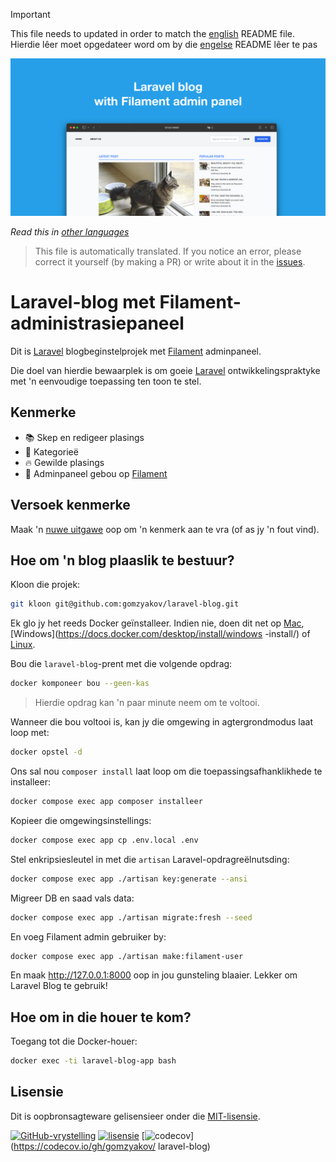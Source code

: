 >[!IMPORTANT]
>This file needs to updated in order to match the [english](/README.md) README file.
>Hierdie lêer moet opgedateer word om by die [engelse](/README.md) README lêer te pas

![Laravel-blog met Filament-administrasiepaneel](../docs/social-preview-en.png)

_Read this in [other languages](./Translations.md)_

>This file is automatically translated. If you notice an error, please correct it yourself (by making a PR) or write about it in the [issues](https://github.com/gomzyakov/laravel-blog/issues).

# Laravel-blog met Filament-administrasiepaneel

Dit is [Laravel](https://laravel.com) blogbeginstelprojek met [Filament](https://filamentphp.com) adminpaneel.

Die doel van hierdie bewaarplek is om goeie [Laravel](https://laravel.com) ontwikkelingspraktyke met 'n eenvoudige toepassing ten toon te stel.

## Kenmerke

- 📚 Skep en redigeer plasings
- 🥑 Kategorieë
- 🔥 Gewilde plasings
- 🎉 Adminpaneel gebou op [Filament](https://filamentphp.com)

## Versoek kenmerke

Maak 'n [nuwe uitgawe](https://github.com/gomzyakov/laravel-blog/issues/new) oop om 'n kenmerk aan te vra (of as jy 'n fout vind).

## Hoe om 'n blog plaaslik te bestuur?

Kloon die projek:

``` bash
git kloon git@github.com:gomzyakov/laravel-blog.git
```

Ek glo jy het reeds Docker geïnstalleer. Indien nie, doen dit net op [Mac](https://docs.docker.com/desktop/install/mac-install/), [Windows](https://docs.docker.com/desktop/install/windows -install/) of [Linux](https://docs.docker.com/desktop/install/linux-install/).

Bou die `laravel-blog`-prent met die volgende opdrag:

``` bash
docker komponeer bou --geen-kas
```

>Hierdie opdrag kan 'n paar minute neem om te voltooi.

Wanneer die bou voltooi is, kan jy die omgewing in agtergrondmodus laat loop met:

``` bash
docker opstel -d
```

Ons sal nou `composer install` laat loop om die toepassingsafhanklikhede te installeer:

``` bash
docker compose exec app composer installeer
```

Kopieer die omgewingsinstellings:

``` bash
docker compose exec app cp .env.local .env
```

Stel enkripsiesleutel in met die `artisan` Laravel-opdragreëlnutsding:

``` bash
docker compose exec app ./artisan key:generate --ansi
```

Migreer DB en saad vals data:

``` bash
docker compose exec app ./artisan migrate:fresh --seed
```

En voeg Filament admin gebruiker by:

``` bash
docker compose exec app ./artisan make:filament-user
```

En maak http://127.0.0.1:8000 oop in jou gunsteling blaaier. Lekker om Laravel Blog te gebruik!

## Hoe om in die houer te kom?

Toegang tot die Docker-houer:

``` bash
docker exec -ti laravel-blog-app bash
```

## Lisensie

Dit is oopbronsagteware gelisensieer onder die [MIT-lisensie](https://github.com/gomzyakov/php-code-style/blob/main/LICENSE).


[![GitHub-vrystelling](https://img.shields.io/github/release/gomzyakov/laravel-blog.svg)](https://github.com/gomzyakov/laravel-blog/releases/latest)
[![lisensie](https://img.shields.io/badge/License-MIT-green.svg)](https://github.com/gomzyakov/laravel-blog/blob/development/LICENSE)
[![codecov](https://codecov.io/gh/gomzyakov/laravel-blog/branch/main/graph/badge.svg?token=4CYTVMVUYV)](https://codecov.io/gh/gomzyakov/ laravel-blog)
